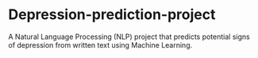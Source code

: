 # Depression-prediction-project
A Natural Language Processing (NLP) project that predicts potential signs of depression from written text using Machine Learning. 
